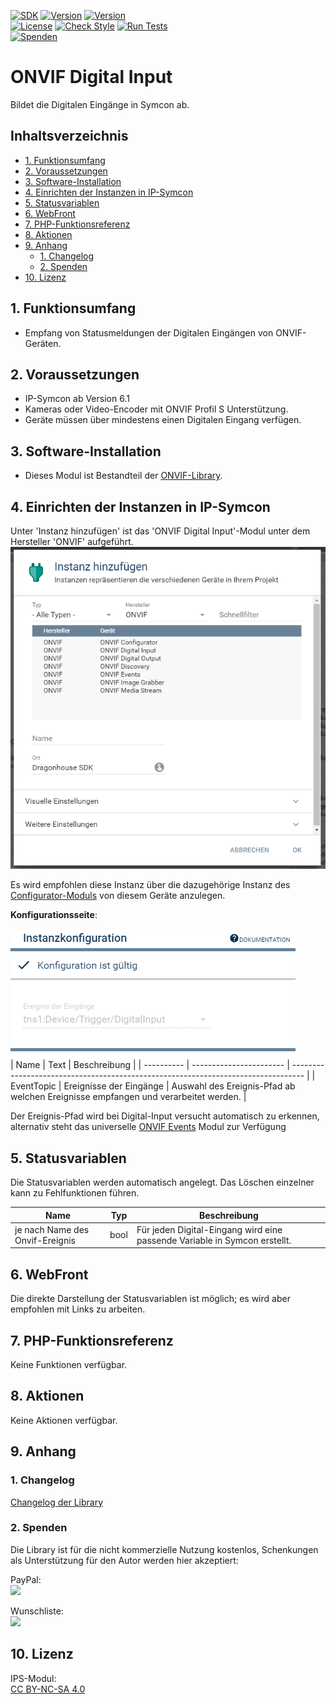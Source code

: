 [![SDK](https://img.shields.io/badge/Symcon-PHPModul-red.svg)](https://www.symcon.de/service/dokumentation/entwicklerbereich/sdk-tools/sdk-php/)
[![Version](https://img.shields.io/badge/Modul%20Version-1.23-blue.svg)](https://community.symcon.de/t/modul-onvif-profil-s-fuer-ip-kameras-und-encoder/52036)
[![Version](https://img.shields.io/badge/Symcon%20Version-6.1%20%3E-green.svg)](https://www.symcon.de/service/dokumentation/installation/migrationen/v60-v61-q1-2022/)  
[![License](https://img.shields.io/badge/License-CC%20BY--NC--SA%204.0-green.svg)](https://creativecommons.org/licenses/by-nc-sa/4.0/)
[![Check Style](https://github.com/Nall-chan/ONVIF/workflows/Check%20Style/badge.svg)](https://github.com/Nall-chan/ONVIF/actions)
[![Run Tests](https://github.com/Nall-chan/ONVIF/workflows/Run%20Tests/badge.svg)](https://github.com/Nall-chan/ONVIF/actions)  
[![Spenden](https://www.paypalobjects.com/de_DE/DE/i/btn/btn_donate_SM.gif)](#2-spenden)  

# ONVIF Digital Input  <!-- omit in toc -->
Bildet die Digitalen Eingänge in Symcon ab.  

## Inhaltsverzeichnis  <!-- omit in toc -->

- [1. Funktionsumfang](#1-funktionsumfang)
- [2. Voraussetzungen](#2-vorraussetzungen)
- [3. Software-Installation](#3-software-installation)
- [4. Einrichten der Instanzen in IP-Symcon](#4-einrichten-der-instanzen-in-ip-symcon)
- [5. Statusvariablen](#5-statusvariablen)
- [6. WebFront](#6-webfront)
- [7. PHP-Funktionsreferenz](#7-php-funktionsreferenz)
- [8. Aktionen](#8-aktionen)
- [9. Anhang](#9-anhang)
  - [1. Changelog](#1-changelog)
  - [2. Spenden](#2-spenden)
- [10. Lizenz](#10-lizenz)

## 1. Funktionsumfang

* Empfang von Statusmeldungen der Digitalen Eingängen von ONVIF-Geräten.  

## 2. Voraussetzungen

* IP-Symcon ab Version 6.1
* Kameras oder Video-Encoder mit ONVIF Profil S Unterstützung.
* Geräte müssen über mindestens einen Digitalen Eingang verfügen.  

## 3. Software-Installation

* Dieses Modul ist Bestandteil der [ONVIF-Library](../README.md#3-software-installation).  

## 4. Einrichten der Instanzen in IP-Symcon

 Unter 'Instanz hinzufügen' ist das 'ONVIF Digital Input'-Modul unter dem Hersteller 'ONVIF' aufgeführt.
![Module](../imgs/Module.png)  

 Es wird empfohlen diese Instanz über die dazugehörige Instanz des [Configurator-Moduls](../ONVIF%20Configurator/README.md) von diesem Geräte anzulegen.  
 
__Konfigurationsseite__:  

![Config](imgs/Config.png)  
| Name       | Text                    | Beschreibung                                                                      |
| ---------- | ----------------------- | --------------------------------------------------------------------------------- |
| EventTopic | Ereignisse der Eingänge | Auswahl des Ereignis-Pfad ab welchen Ereignisse empfangen und verarbeitet werden. |

Der Ereignis-Pfad wird bei Digital-Input versucht automatisch zu erkennen, alternativ steht das universelle [ONVIF Events](../ONVIF%20Events/README.md) Modul zur Verfügung
## 5. Statusvariablen

Die Statusvariablen werden automatisch angelegt. Das Löschen einzelner kann zu Fehlfunktionen führen.

| Name                           | Typ  | Beschreibung                                                                                |
| ------------------------------ | ---- | ------------------------------------------------------------------------------------------- |
| je nach Name des Onvif-Ereignis | bool | Für jeden Digital-Eingang wird eine passende Variable in Symcon erstellt. |


## 6. WebFront

Die direkte Darstellung der Statusvariablen ist möglich; es wird aber empfohlen mit Links zu arbeiten.  

## 7. PHP-Funktionsreferenz

Keine Funktionen verfügbar.  

## 8. Aktionen

Keine Aktionen verfügbar.

## 9. Anhang

### 1. Changelog

[Changelog der Library](../README.md#2-changelog)

### 2. Spenden

Die Library ist für die nicht kommerzielle Nutzung kostenlos, Schenkungen als Unterstützung für den Autor werden hier akzeptiert:  

  PayPal:  
<a href="https://www.paypal.com/donate?hosted_button_id=G2SLW2MEMQZH2" target="_blank"><img src="https://www.paypalobjects.com/de_DE/DE/i/btn/btn_donate_LG.gif" border="0" /></a>  

  Wunschliste:  
<a href="https://www.amazon.de/hz/wishlist/ls/YU4AI9AQT9F?ref_=wl_share" target="_blank"><img src="https://upload.wikimedia.org/wikipedia/commons/4/4a/Amazon_icon.svg" border="0" width="100"/></a>  

## 10. Lizenz

  IPS-Modul:  
  [CC BY-NC-SA 4.0](https://creativecommons.org/licenses/by-nc-sa/4.0/)  
